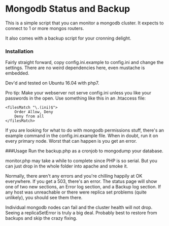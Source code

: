 # Mongodb Status and Backup


This is a simple script that you can monitor a mongodb cluster. It expects to connect to 1 or more mongos routers.

It also comes with a backup script for your cronning delight.

### Installation

Fairly straight forward, copy config.ini.example to config.ini and change the settings. There are no weird dependencies here, even mustache is embedded.

Dev'd and tested on Ubuntu 16.04 with php7.

Pro tip: Make your webserver not serve config.ini unless you like your passwords in the open. Use something like this in an .htaccess file:

```
<filesMatch "\.(ini)$">
	Order Allow, Deny
	Deny from all
</filesMatch>
```

If you are looking for what to do with mongodb permissions stuff, there's an example command in the config.ini.example file. When in doubt, run it
on every primary node. Worst that can happen is you get an error.


###Usage
Run the backup.php as a cronjob to mongodump your database.

monitor.php may take a while to complete since PHP is so serial. But you can just drop in the whole folder into apache and smoke it.

Normally, there aren't any errors and you're chilling happily at OK everywhere. If you get a 503, there's an error. The status page will show one of two new sections,
an Error log section, and a Backup log section. If any host was unreachable or there were replica set problems (quite unlikely), you should see them there.

Individual mongodb nodes can fail and the cluster health will not drop. Seeing a replicaSetError is truly a big deal. Probably best to restore from backups and skip the 
crazy fixing.